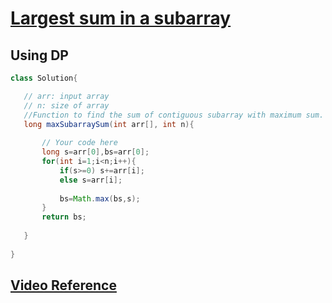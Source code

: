 # [**Largest sum in a subarray**](https://practice.geeksforgeeks.org/problems/kadanes-algorithm-1587115620/1#)

## Using DP
 ```java
class Solution{

    // arr: input array
    // n: size of array
    //Function to find the sum of contiguous subarray with maximum sum.
    long maxSubarraySum(int arr[], int n){
        
        // Your code here
        long s=arr[0],bs=arr[0];
        for(int i=1;i<n;i++){
            if(s>=0) s+=arr[i];
            else s=arr[i];
            
            bs=Math.max(bs,s);
        }
        return bs;
        
    }
    
}
```
## [**Video Reference**](https://youtu.be/VMtyGnNcdPw)